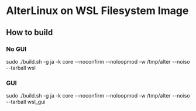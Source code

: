 # AlterLinux on WSL Filesystem Image
## How to build
### No GUI
sudo ./build.sh -g ja -k core --noconfirm --noloopmod -w /tmp/alter --noiso --tarball wsl
### GUI
sudo ./build.sh -g ja -k core --noconfirm --noloopmod -w /tmp/alter --noiso --tarball wsl_gui

